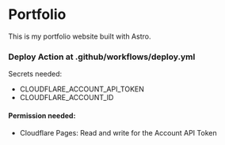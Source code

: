 # Portfolio

This is my portfolio website built with Astro.

### Deploy Action at .github/workflows/deploy.yml

Secrets needed:
- CLOUDFLARE_ACCOUNT_API_TOKEN
- CLOUDFLARE_ACCOUNT_ID

#### Permission needed:
- Cloudflare Pages: Read and write for the Account API Token